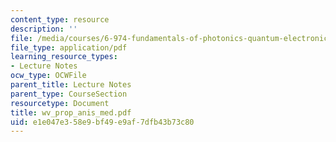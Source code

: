 ```yaml
---
content_type: resource
description: ''
file: /media/courses/6-974-fundamentals-of-photonics-quantum-electronics-spring-2006/e1e047e358e9bf49e9af7dfb43b73c80_wv_prop_anis_med.pdf
file_type: application/pdf
learning_resource_types:
- Lecture Notes
ocw_type: OCWFile
parent_title: Lecture Notes
parent_type: CourseSection
resourcetype: Document
title: wv_prop_anis_med.pdf
uid: e1e047e3-58e9-bf49-e9af-7dfb43b73c80
---
```

